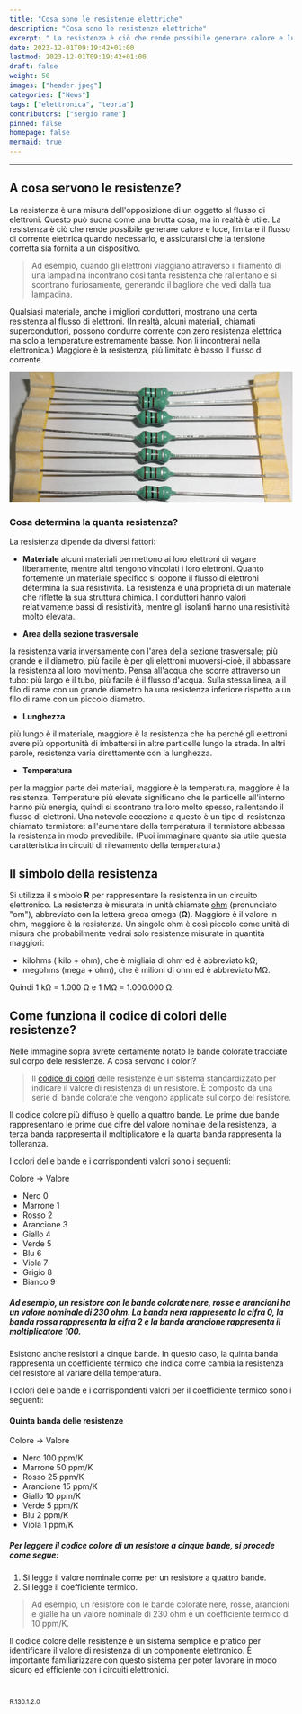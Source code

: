 ```yaml
---
title: "Cosa sono le resistenze elettriche"
description: "Cosa sono le resistenze elettriche"
excerpt: " La resistenza è ciò che rende possibile generare calore e luce, limitare il flusso di corrente elettrica quando necessario, e assicurarsi che la tensione corretta sia fornita a un dispositivo. ..."
date: 2023-12-01T09:19:42+01:00
lastmod: 2023-12-01T09:19:42+01:00
draft: false
weight: 50
images: ["header.jpeg"]
categories: ["News"]
tags: ["elettronica", "teoria"]
contributors: ["sergio rame"]
pinned: false
homepage: false
mermaid: true
---
```




<hr>

## A cosa servono le resistenze?

La resistenza è una misura dell'opposizione di un oggetto al flusso di elettroni. Questo può suona come una brutta cosa, ma in realtà è utile. La resistenza è ciò che rende possibile generare calore e luce, limitare il flusso di corrente elettrica quando necessario, e assicurarsi che la tensione corretta sia fornita a un dispositivo. 

> Ad esempio, quando gli elettroni viaggiano attraverso il filamento di una lampadina incontrano così tanta resistenza che rallentano e si scontrano furiosamente, generando il bagliore che vedi dalla tua lampadina.


Qualsiasi materiale, anche i migliori conduttori, mostrano una certa resistenza al flusso di elettroni. (In realtà, alcuni materiali, chiamati superconduttori, possono condurre corrente con zero resistenza elettrica ma solo a temperature estremamente basse. Non li incontrerai nella elettronica.) Maggiore è la resistenza, più limitato è basso il flusso di corrente.  

<img img width="800" class="x figure-img img-fluid lazyload blur-up"  src="images/101.png" alt="">

### Cosa determina la quanta resistenza? 

La resistenza dipende da diversi fattori: 

- **Materiale** 
alcuni materiali permettono ai loro elettroni di vagare liberamente, mentre altri tengono vincolati i loro elettroni. Quanto fortemente un materiale specifico si oppone il flusso di elettroni determina la sua resistività. La resistenza è una proprietà di un materiale che riflette la sua struttura chimica.  I conduttori hanno valori relativamente bassi di resistività, mentre gli isolanti hanno una resistività molto elevata.  



- **Area della sezione trasversale** 

la resistenza varia inversamente con l'area della sezione trasversale; più grande è il diametro, più facile è per gli elettroni muoversi-cioè, il abbassare la resistenza al loro movimento. Pensa all'acqua che scorre attraverso un tubo: più largo è il tubo, più facile è il flusso d'acqua. Sulla stessa linea, a il filo di rame con un grande diametro ha una resistenza inferiore rispetto a un filo di rame con un piccolo diametro.  

- **Lunghezza** 

più lungo è il materiale, maggiore è la resistenza che ha perché gli elettroni avere più opportunità di imbattersi in altre particelle lungo la strada. In altri
parole, resistenza varia direttamente con la lunghezza.


- **Temperatura** 

per la maggior parte dei materiali, maggiore è la temperatura, maggiore è la resistenza. Temperature più elevate significano che le particelle all'interno hanno più energia, quindi si scontrano tra loro molto spesso, rallentando il flusso di elettroni. Una notevole eccezione a questo è un tipo di resistenza chiamato termistore: all'aumentare della temperatura il termistore abbassa la resistenza in modo prevedibile. (Puoi immaginare quanto sia utile questa caratteristica in circuiti di rilevamento della temperatura.) 

## Il simbolo della resistenza
Si utilizza il simbolo **R** per rappresentare la resistenza in un circuito elettronico. La resistenza è misurata in unità chiamate <a href="https://it.wikipedia.org/wiki/Ohm#:~:text=L'ohm%20(simbolo%20%CE%A9),dell'omonima%20legge%20di%20Ohm." target="_blank" rel="noopener">ohm</a> (pronunciato "om"), abbreviato con la lettera greca omega (**Ω**). Maggiore è il valore in ohm, maggiore è la resistenza.  Un singolo ohm è così piccolo come unità di misura che probabilmente vedrai solo resistenze misurate in quantità maggiori:

-  kilohms ( kilo + ohm), che è migliaia di ohm ed è abbreviato kΩ, 
-  megohms (mega + ohm), che è milioni di ohm ed è abbreviato MΩ. 

Quindi 1 kΩ = 1.000 Ω e 1 MΩ = 1.000.000 Ω.  

## Come funziona il codice di colori delle resistenze?

Nelle immagine sopra avrete certamente notato le bande colorate tracciate sul corpo dele resistenze. A cosa servono i colori?

> Il <a href="https://it.farnell.com/calcolatore-codici-colore-resistore" target="_blank" rel="noopener">codice di colori</a> delle resistenze è un sistema standardizzato per indicare il valore di resistenza di un resistore. È composto da una serie di bande colorate che vengono applicate sul corpo del resistore.

Il codice colore più diffuso è quello a quattro bande. Le prime due bande rappresentano le prime due cifre del valore nominale della resistenza, la terza banda rappresenta il moltiplicatore e la quarta banda rappresenta la tolleranza.

I colori delle bande e i corrispondenti valori sono i seguenti:

Colore -> Valore
- Nero      0
- Marrone   1
- Rosso     2
- Arancione 3
- Giallo    4
- Verde     5
- Blu       6
- Viola     7
- Grigio    8
- Bianco    9

##### Ad esempio, un resistore con le bande colorate nere, rosse e arancioni ha un valore nominale di 230 ohm. La banda nera rappresenta la cifra 0, la banda rossa rappresenta la cifra 2 e la banda arancione rappresenta il moltiplicatore 100.

Esistono anche resistori a cinque bande. In questo caso, la quinta banda rappresenta un coefficiente termico che indica come cambia la resistenza del resistore al variare della temperatura.

I colori delle bande e i corrispondenti valori per il coefficiente termico sono i seguenti:

#### Quinta banda delle resistenze
Colore -> Valore
- Nero	100 ppm/K
- Marrone	50 ppm/K
- Rosso	25 ppm/K
- Arancione	15 ppm/K
- Giallo	10 ppm/K
- Verde	5 ppm/K
- Blu	2 ppm/K
- Viola	1 ppm/K

##### Per leggere il codice colore di un resistore a cinque bande, si procede come segue:

1. Si legge il valore nominale come per un resistore a quattro bande.
2. Si legge il coefficiente termico.

> Ad esempio, un resistore con le bande colorate nere, rosse, arancioni e gialle ha un valore nominale di 230 ohm e un coefficiente termico di 10 ppm/K.

Il codice colore delle resistenze è un sistema semplice e pratico per identificare il valore di resistenza di un componente elettronico. È importante familiarizzare con questo sistema per poter lavorare in modo sicuro ed efficiente con i circuiti elettronici.

<br>

<p style="font-size: 0.8em;">R.130.1.2.0</p>

